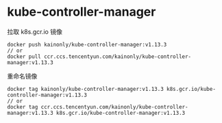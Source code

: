 # kube-controller-manager

拉取 k8s.gcr.io 镜像

```shell
docker push kainonly/kube-controller-manager:v1.13.3
// or
docker pull ccr.ccs.tencentyun.com/kainonly/kube-controller-manager:v1.13.3
```

重命名镜像

```shell
docker tag kainonly/kube-controller-manager:v1.13.3 k8s.gcr.io/kube-controller-manager:v1.13.3
// or
docker tag ccr.ccs.tencentyun.com/kainonly/kube-controller-manager:v1.13.3 k8s.gcr.io/kube-controller-manager:v1.13.3
```